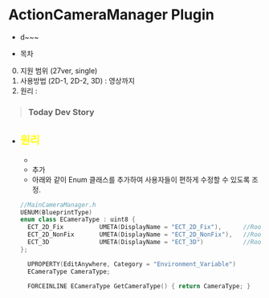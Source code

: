 # ActionCameraManager Plugin
- d~~~

- 목차
0. 지원 범위 (27ver, single)
1. 사용방법 (2D-1, 2D-2, 3D) : 영상까지
2. 원리 : 

> **<h3>Today Dev Story</h3>**
- ## <span style = "color:yellow;">원리</span>
  - 

  + 추가 
  - 아래와 같이 Enum 클래스를 추가하여 사용자들이 편하게 수정할 수 있도록 조정.
  ```c++
  //MainCameraManager.h
  UENUM(BlueprintType)
  enum class ECameraType : uint8 {
    ECT_2D_Fix			UMETA(DisplayName = "ECT_2D_Fix"),		//RootScene 회전 고정 여부
    ECT_2D_NonFix		UMETA(DisplayName = "ECT_2D_NonFix"),	//RootScene 회전 고정 여부
    ECT_3D				UMETA(DisplayName = "ECT_3D")			//RootScene 회전 고정 여부
  };

	UPROPERTY(EditAnywhere, Category = "Environment_Variable")
	ECameraType CameraType;

	FORCEINLINE ECameraType GetCameraType() { return CameraType; }
  ```